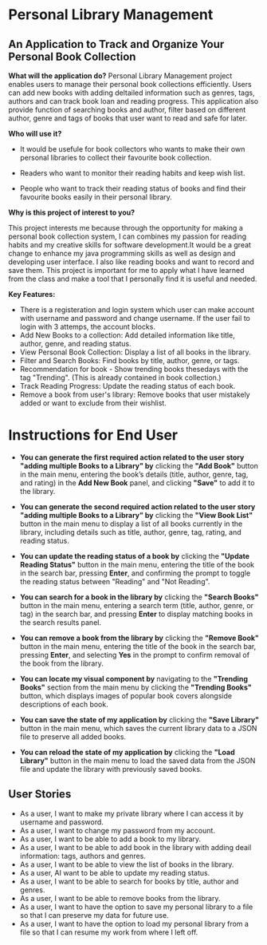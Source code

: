 # Personal Library Management 

## An Application to Track and Organize Your Personal Book Collection

**What will the application do?**
Personal Library Management project enables users to manage their personal book collections efficiently. Users can add new books with adding deltailed information such as genres, tags, authors and can track book loan and reading progress. This application also provide function of searching books and author, filter based on different author, genre and tags of books that user want to read and safe for later.   

**Who will use it?**
- It would be usefule for book collectors who wants to make their own personal libraries to collect their favourite book collection. 

- Readers who want to monitor their reading habits and keep wish list. 

- People who want to track their reading status of books and find their favourite books easily in their personal library. 

**Why is this project of interest to you?**

This project interests me because through the opportunity for making a personal book collection system, I can combines my passion for reading habits and my creative skills for software development.It would be a great change to enhance my java programming skills as well as design and developing user interface.  I also like reading books and want to record and save them. This project is important for me to apply what I have learned from the class and make a tool that I personally find it is useful and needed.


**Key Features:**
- There is a registeration and login system which user can make account with username and password and change username. If the user fail to login with 3 attemps, the account blocks. 
- Add New Books to a collection: Add detailed information like title, author, genre, and reading status.
- View Personal Book Collection: Display a list of all books in the library.
- Filter and Search Books: Find books by title, author, genre, or tags.
- Recommendation for book - Show trending books thesedays with the tag "Trending". (This is already contained in book collection.) 
- Track Reading Progress: Update the reading status of each book.
- Remove a book from user's library: Remove books that user mistakely added or want to exclude from their wishlist.  

# Instructions for End User

- **You can generate the first required action related to the user story "adding multiple Books to a Library" by** clicking the **"Add Book"** button in the main menu, entering the book’s details (title, author, genre, tag, and rating) in the **Add New Book** panel, and clicking **"Save"** to add it to the library.

- **You can generate the second required action related to the user story "adding multiple Books to a Library" by** clicking the **"View Book List"** button in the main menu to display a list of all books currently in the library, including details such as title, author, genre, tag, rating, and reading status.

- **You can update the reading status of a book by** clicking the **"Update Reading Status"** button in the main menu, entering the title of the book in the search bar, pressing **Enter**, and confirming the prompt to toggle the reading status between "Reading" and "Not Reading".

- **You can search for a book in the library by** clicking the **"Search Books"** button in the main menu, entering a search term (title, author, genre, or tag) in the search bar, and pressing **Enter** to display matching books in the search results panel.

- **You can remove a book from the library by** clicking the **"Remove Book"** button in the main menu, entering the title of the book in the search bar, pressing **Enter**, and selecting **Yes** in the prompt to confirm removal of the book from the library.

- **You can locate my visual component by** navigating to the **"Trending Books"** section from the main menu by clicking the **"Trending Books"** button, which displays images of popular book covers alongside descriptions of each book.

- **You can save the state of my application by** clicking the **"Save Library"** button in the main menu, which saves the current library data to a JSON file to preserve all added books.

- **You can reload the state of my application by** clicking the **"Load Library"** button in the main menu to load the saved data from the JSON file and update the library with previously saved books.


## User Stories
- As a user, I want to make my private library where I can access it by username and password. 
- As a user, I want to change my password from my account. 
- As a user, I want to be able to add a book to my library.
- As a user, I want to be able to add book in the library with adding deail information: tags, authors and genres. 
- As a user, I want to be able to view the list of books in the library.
- As a user, AI want to be able to update my reading status. 
- As a user, I want to be able to search for books by title, author and genres. 
- As a user, I want to be able to remove books from the library. 
- As a user, I want to have the option to save my personal library to a file so that I can preserve my data for future use.
- As a user, I want to have the option to load my personal library from a file so that I can resume my work from where I left off.


